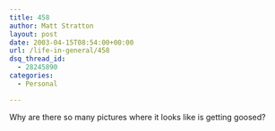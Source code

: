 ```yaml
---
title: 458
author: Matt Stratton
layout: post
date: 2003-04-15T08:54:00+00:00
url: /life-in-general/458
dsq_thread_id:
  - 28245890
categories:
  - Personal

---
```

Why are there so many pictures where it looks like is getting goosed?